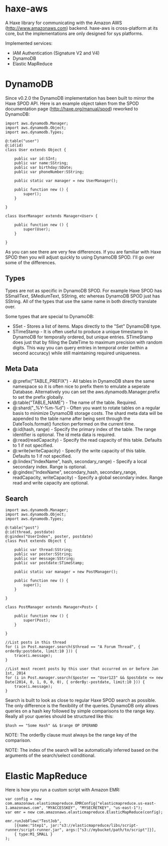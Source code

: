 haxe-aws
========

A Haxe library for communicating with the Amazon AWS (http://www.amazonaws.com) backend. haxe-aws is cross-platform at its core, but the implementations are only designed for sys platforms.

Implemented services:

*	IAM Authentication (Signature V2 and V4)
*	DynamoDB
*	Elastic MapReduce

DynamoDB
========

Since v0.2.0 the DynamoDB implementation has been built to mirror the Haxe SPOD API. Here is an example object taken from the SPOD documentation page (http://haxe.org/manual/spod) reworked to DynamoDB:

	import aws.dynamodb.Manager;
	import aws.dynamodb.Object;
	import aws.dynamodb.Types;

	@:table("user")
	@:id(id)
	class User extends Object {
		
		public var id:SInt;
		public var name:SString;
		public var birthday:SDate;
		public var phoneNumber:SString;
		
		public static var manager = new UserManager();

		public function new () {
			super();
		}
		
	}

	class UserManager extends Manager<User> {
		
		public function new () {
			super(User);
		}
		
	}

As you can see there are very few differences. If you are familiar with Haxe SPOD then you will adjust quickly to using DynamoDB SPOD. I'll go over some of the differences.

Types
-----

Types are not as specific in DynamoDB SPOD. For example Haxe SPOD has SSmallText, SMediumText, SString<Const>, etc whereas DynamoDB SPOD just has SString. All of the types that use the same name in both directly translate over.

Some types that are special to DynamoDB:

 * SSet<T> - Stores a list of items. Maps directly to the "Set" DynamoDB type.
 * STimeStamp - It is often useful to produce a unique timestamp in DynamoDB for temporally ordered, but unique entries. STimeStamp does just that by filling the DateTime to maximum precision with random digits. This way you can query entries in temporal order (within a second accuracy) while still maintaining required uniqueness.

Meta Data
---------

 * @:prefix("TABLE_PREFIX") - All tables in DynamoDB share the same namespace so it is often nice to prefix them to emulate a seperate Database. Alternatively you can set the aws.dynamodb.Manager.prefix to set the prefix globally.
 * @:table("TABLE_NAME") - The name of the table. Required.
 * @:shard("_%Y-%m-%d") - Often you want to rotate tables on a regular basis to minimize DynamoDB storage costs. The shard meta data will be appended to the table name after being sent through the DateTools.format() function performed on the current time.
 * @:id(hash, range) - Specify the primary index of the table. The range identifier is optional. The id meta data is required.
 * @:read(readCapacity) - Specify the read capacity of this table. Defaults to 1 if not specified.
 * @:write(writeCapacity) - Specify the write capacity of this table. Defaults to 1 if not specified.
 * @:lindex("IndexName", hash, secondary_range) - Specify a local secondary index. Range is optional.
 * @:gindex("IndexName", secondary_hash, secondary_range, readCapacity, writeCapacity) - Specify a global secondary index. Range read and write capacity are optional.

Search
------

	import aws.dynamodb.Manager;
	import aws.dynamodb.Object;
	import aws.dynamodb.Types;

	@:table("post")
	@:id(thread, postdate)
	@:gindex("UserIndex", poster, postdate)
	class Post extends Object {
		
		public var thread:SString;
		public var poster:SString;
		public var message:SString;
		public var postdate:STimeStamp;
		
		public static var manager = new PostManager();

		public function new () {
			super();
		}
		
	}

	class PostManager extends Manager<Post> {
		
		public function new () {
			super(Post);
		}
		
	}
	
	//List posts in this thread
	for (i in Post.manager.search($thread == "A Forum Thread", { orderBy:postdate, limit:10 })) {
		trace(i.message);
	}
	
	//List most recent posts by this user that occurred on or before Jan 1st, 2014
	for (i in Post.manager.search($poster == "User123" && $postdate <= new Date(2014, 0, 1, 0, 0, 0), { orderBy:-postdate, limit:10 })) {
		trace(i.message);
	}

Search is built to look as close to regular Haxe SPOD search as possible. The only difference is the flexibility of the queries. DynamoDB only allows queries on a hash key followed by simple comparisons to the range key. Really all your queries should be structured like this:

	$hash == "Some Hash" && $range OP OPERAND

NOTE: The orderBy clause must always be the range key of the comparison.

NOTE: The index of the search will be automatically inferred based on the arguments of the search/select conditional.

Elastic MapReduce
=================

Here is how you run a custom script with Amazon EMR:

	var config = new com.amazonaws.elasticmapreduce.EMRConfig("elasticmapreduce.us-east-1.amazonaws.com", "MYACCESSKEY", "MYSECRETKEY", "us-east-1");
    var emr = new com.amazonaws.elasticmapreduce.ElasticMapReduce(config);
	
	emr.runJobFlow("TestJob", 
		[{name:"Step1", jar:"s3://elasticmapreduce/libs/script-runner/script-runner.jar", args:["s3://mybucket/path/to/script"]}],
		{ type:M1_SMALL }
	);
